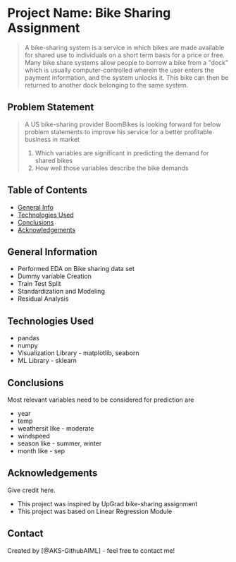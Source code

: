 # Project Name: Bike Sharing Assignment
> A bike-sharing system is a service in which bikes are made available for shared use to individuals on a short term basis for a price or free. Many bike share systems allow people to borrow a bike from a "dock" which is usually computer-controlled wherein the user enters the payment information, and the system unlocks it. This bike can then be returned to another dock belonging to the same system.

## Problem Statement
> A US bike-sharing provider BoomBikes is looking forward for below problem statements to improve his service for a better profitable business in market
> 1. Which variables are significant in predicting the demand for shared bikes
> 2. How well those variables describe the bike demands

## Table of Contents
* [General Info](#general-information)
* [Technologies Used](#technologies-used)
* [Conclusions](#conclusions)
* [Acknowledgements](#acknowledgements)

<!-- You can include any other section that is pertinent to your problem -->

## General Information
- Performed EDA on Bike sharing data set
- Dummy variable Creation
- Train Test Split
- Standardization and Modeling
- Residual Analysis

<!-- You don't have to answer all the questions - just the ones relevant to your project. -->

## Technologies Used
- pandas
- numpy
- Visualization Library - matplotlib, seaborn
- ML Library - sklearn

<!-- As the libraries versions keep on changing, it is recommended to mention the version of library used in this project -->

## Conclusions
Most relevant variables need to be considered for prediction are
- year
- temp
- weathersit like - moderate
- windspeed
- season like - summer, winter
- month like - sep

<!-- You don't have to answer all the questions - just the ones relevant to your project. -->

## Acknowledgements
Give credit here.
- This project was inspired by UpGrad bike-sharing assignment
- This project was based on Linear Regression Module


## Contact
Created by [@AKS-GithubAIML] - feel free to contact me!


<!-- Optional -->
<!-- ## License -->
<!-- This project is open source and available under the [... License](). -->

<!-- You don't have to include all sections - just the one's relevant to your project -->